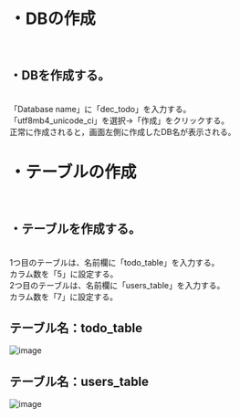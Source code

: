 <h1>・DBの作成</h1><br>
<h2>・DBを作成する。</h2><br>
「Database name」に「dec_todo」を入力する。<br>
「utf8mb4_unicode_ci」を選択→「作成」をクリックする。<br>
正常に作成されると，画面左側に作成したDB名が表示される。<br>
<h1>・テーブルの作成</h1><br>
<h2>・テーブルを作成する。</h2><br>
1つ目のテーブルは、名前欄に「todo_table」を入力する。<br>
カラム数を「5」に設定する。<br>
2つ目のテーブルは、名前欄に「users_table」を入力する。<br>
カラム数を「7」に設定する。<br>

<h2>テーブル名：todo_table</h2>

![image](https://user-images.githubusercontent.com/89437189/188614800-35fa60da-372c-4ed4-ad4d-86c0541d7f19.png)

<h2>テーブル名：users_table</h2>

![image](https://user-images.githubusercontent.com/89437189/188614693-8aa6a065-4881-4eb8-ae90-a2230c6d92f6.png)
